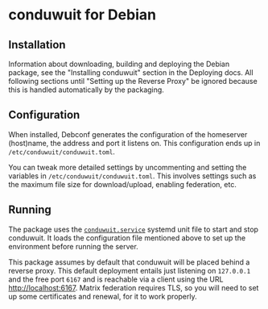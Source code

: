 # conduwuit for Debian

Installation
------------

Information about downloading, building and deploying the Debian package, see
the "Installing conduwuit" section in the Deploying docs.
All following sections until "Setting up the Reverse Proxy" be ignored because
this is handled automatically by the packaging.

Configuration
-------------

When installed, Debconf generates the configuration of the homeserver
(host)name, the address and port it listens on. This configuration ends up in
`/etc/conduwuit/conduwuit.toml`.

You can tweak more detailed settings by uncommenting and setting the variables
in `/etc/conduwuit/conduwuit.toml`. This involves settings such as the maximum
file size for download/upload, enabling federation, etc.

Running
-------

The package uses the [`conduwuit.service`](../configuration.md#example-systemd-unit-file) systemd unit file to start and
stop conduwuit. It loads the configuration file mentioned above to set up the
environment before running the server.

This package assumes by default that conduwuit will be placed behind a reverse
proxy. This default deployment entails just listening
on `127.0.0.1` and the free port `6167` and is reachable via a client using the URL
<http://localhost:6167>. Matrix federation requires TLS, so you will need to set up
some certificates and renewal, for it to work properly.
